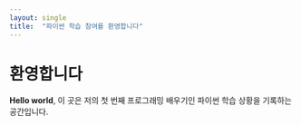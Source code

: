 ```yaml
---
layout: single
title:  "파이썬 학습 참여를 환영합니다"
---
```

# 환영합니다
**Hello world**, 이 곳은 저의 첫 번째 프로그래밍 배우기인 파이썬 학습 상황을 기록하는 공간입니다.
